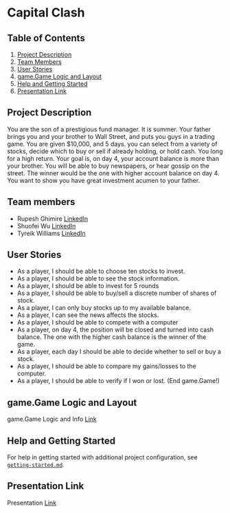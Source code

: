# Capital Clash

## Table of Contents
1. [Project Description](#Project-Description)
2. [Team Members](#Team-members)
3. [User Stories](#User-Stories)
4. [game.Game Logic and Layout](#Game-Logic-and-Layout)
5. [Help and Getting Started](#Help-and-Getting-Started)
6. [Presentation Link](#Presentation-Link)

## Project Description
You are the son of a prestigious fund manager. It is summer. Your father brings you and your brother to Wall Street, 
and  puts you guys in a trading game. You are given $10,000, and 5 days. 
you can select from a variety of stocks, decide which to buy or sell if already holding, or hold cash. You long for a high return. 
Your goal is, on day 4, your account balance is more than your brother. You will be able to buy newspapers, or hear gossip on the street. 
The winner would be the one with higher account balance on day 4. You want to show you have great investment acumen to your father.

## Team members
- Rupesh Ghimire [LinkedIn](https://www.linkedin.com/in/rupeshghimirey/)
- Shuofei Wu [LinkedIn](https://www.linkedin.com/in/seth-w-7409a9180/)
- Tyreik Williams [LinkedIn](https://www.linkedin.com/in/ty%E2%80%99reik-williams-b0563a1a4/)

## User Stories
- As a player, I should be able to choose ten stocks to invest. 
- As a player, I should be able to see the stock information.
- As a player, I should be able to invest for 5 rounds
- As a player, I should be able to buy/sell a discrete number of shares of stock.
- As a player, I can only buy stocks up to my available balance.
- As a player, I can see the news affects the stocks. 
- As a player, I should be able to compete with a computer
- As a player, on day 4, the position will be closed and turned into cash balance. The one with the higher cash balance is the winner of the game.
- As a player, each day I should be able to decide whether to sell or buy a stock. 
- As a player, I should be able to compare my gains/losses to the computer.
- As a player, I should be able to verify if I won or lost. (End game.Game!)

## game.Game Logic and Layout
game.Game Logic and Info [Link](https://docs.google.com/document/d/1RVf7V4_O_127ZeazDGKxYUPM2RCySMRHm2cdlQSS6WM/edit)

## Help and Getting Started
For help in getting started with additional project configuration, see [`getting-started.md`](getting-started.md).

## Presentation Link
Presentation [Link](https://docs.google.com/document/d/1RVf7V4_O_127ZeazDGKxYUPM2RCySMRHm2cdlQSS6WM/edit)

